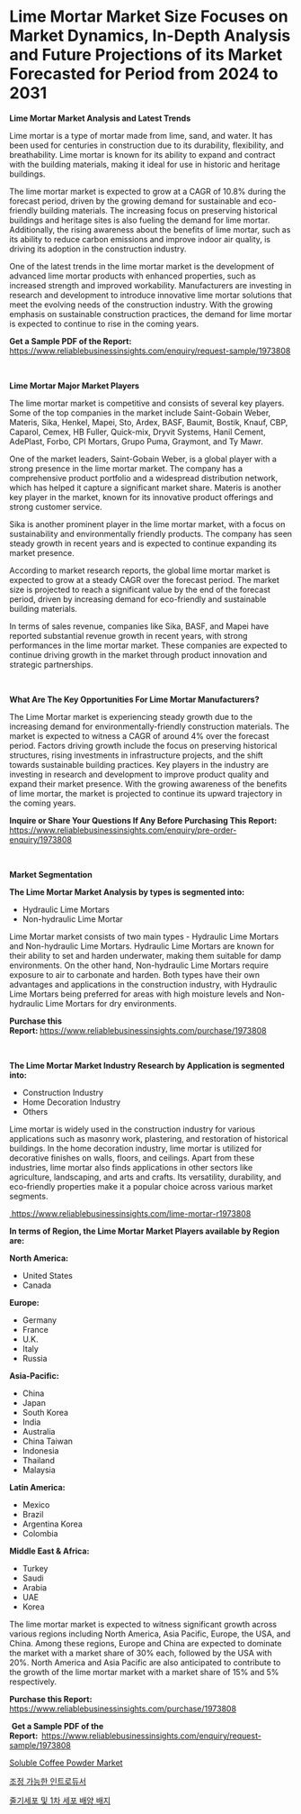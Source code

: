 <p><h1>Lime Mortar Market Size Focuses on Market Dynamics, In-Depth Analysis and Future Projections of its Market Forecasted for Period from 2024 to 2031</h1></p><p><strong>Lime Mortar Market Analysis and Latest Trends</strong></p>
<p><p>Lime mortar is a type of mortar made from lime, sand, and water. It has been used for centuries in construction due to its durability, flexibility, and breathability. Lime mortar is known for its ability to expand and contract with the building materials, making it ideal for use in historic and heritage buildings.</p><p>The lime mortar market is expected to grow at a CAGR of 10.8% during the forecast period, driven by the growing demand for sustainable and eco-friendly building materials. The increasing focus on preserving historical buildings and heritage sites is also fueling the demand for lime mortar. Additionally, the rising awareness about the benefits of lime mortar, such as its ability to reduce carbon emissions and improve indoor air quality, is driving its adoption in the construction industry.</p><p>One of the latest trends in the lime mortar market is the development of advanced lime mortar products with enhanced properties, such as increased strength and improved workability. Manufacturers are investing in research and development to introduce innovative lime mortar solutions that meet the evolving needs of the construction industry. With the growing emphasis on sustainable construction practices, the demand for lime mortar is expected to continue to rise in the coming years.</p></p>
<p><strong>Get a Sample PDF of the Report:&nbsp;</strong> <a href="https://www.reliablebusinessinsights.com/enquiry/request-sample/1973808">https://www.reliablebusinessinsights.com/enquiry/request-sample/1973808</a></p>
<p>&nbsp;</p>
<p><strong>Lime Mortar Major Market Players</strong></p>
<p><p>The lime mortar market is competitive and consists of several key players. Some of the top companies in the market include Saint-Gobain Weber, Materis, Sika, Henkel, Mapei, Sto, Ardex, BASF, Baumit, Bostik, Knauf, CBP, Caparol, Cemex, HB Fuller, Quick-mix, Dryvit Systems, Hanil Cement, AdePlast, Forbo, CPI Mortars, Grupo Puma, Graymont, and Ty Mawr.</p><p>One of the market leaders, Saint-Gobain Weber, is a global player with a strong presence in the lime mortar market. The company has a comprehensive product portfolio and a widespread distribution network, which has helped it capture a significant market share. Materis is another key player in the market, known for its innovative product offerings and strong customer service.</p><p>Sika is another prominent player in the lime mortar market, with a focus on sustainability and environmentally friendly products. The company has seen steady growth in recent years and is expected to continue expanding its market presence.</p><p>According to market research reports, the global lime mortar market is expected to grow at a steady CAGR over the forecast period. The market size is projected to reach a significant value by the end of the forecast period, driven by increasing demand for eco-friendly and sustainable building materials.</p><p>In terms of sales revenue, companies like Sika, BASF, and Mapei have reported substantial revenue growth in recent years, with strong performances in the lime mortar market. These companies are expected to continue driving growth in the market through product innovation and strategic partnerships.</p></p>
<p>&nbsp;</p>
<p><strong>What Are The Key Opportunities For Lime Mortar Manufacturers?</strong></p>
<p><p>The Lime Mortar market is experiencing steady growth due to the increasing demand for environmentally-friendly construction materials. The market is expected to witness a CAGR of around 4% over the forecast period. Factors driving growth include the focus on preserving historical structures, rising investments in infrastructure projects, and the shift towards sustainable building practices. Key players in the industry are investing in research and development to improve product quality and expand their market presence. With the growing awareness of the benefits of lime mortar, the market is projected to continue its upward trajectory in the coming years.</p></p>
<p><strong>Inquire or Share Your Questions If Any Before Purchasing This Report:</strong> <a href="https://www.reliablebusinessinsights.com/enquiry/pre-order-enquiry/1973808">https://www.reliablebusinessinsights.com/enquiry/pre-order-enquiry/1973808</a></p>
<p>&nbsp;</p>
<p><strong>Market Segmentation</strong></p>
<p><strong>The Lime Mortar Market Analysis by types is segmented into:</strong></p>
<p><ul><li>Hydraulic Lime Mortars</li><li>Non-hydraulic Lime Mortar</li></ul></p>
<p><p>Lime Mortar market consists of two main types - Hydraulic Lime Mortars and Non-hydraulic Lime Mortars. Hydraulic Lime Mortars are known for their ability to set and harden underwater, making them suitable for damp environments. On the other hand, Non-hydraulic Lime Mortars require exposure to air to carbonate and harden. Both types have their own advantages and applications in the construction industry, with Hydraulic Lime Mortars being preferred for areas with high moisture levels and Non-hydraulic Lime Mortars for dry environments.</p></p>
<p><strong>Purchase this Report:&nbsp;</strong><a href="https://www.reliablebusinessinsights.com/purchase/1973808">https://www.reliablebusinessinsights.com/purchase/1973808</a></p>
<p>&nbsp;</p>
<p><strong>The Lime Mortar Market Industry Research by Application is segmented into:</strong></p>
<p><ul><li>Construction Industry</li><li>Home Decoration Industry</li><li>Others</li></ul></p>
<p><p>Lime mortar is widely used in the construction industry for various applications such as masonry work, plastering, and restoration of historical buildings. In the home decoration industry, lime mortar is utilized for decorative finishes on walls, floors, and ceilings. Apart from these industries, lime mortar also finds applications in other sectors like agriculture, landscaping, and arts and crafts. Its versatility, durability, and eco-friendly properties make it a popular choice across various market segments.</p></p>
<p><a href="https://www.reliablebusinessinsights.com/lime-mortar-r1973808">&nbsp;https://www.reliablebusinessinsights.com/lime-mortar-r1973808</a></p>
<p><strong>In terms of Region, the Lime Mortar Market Players available by Region are:</strong></p>
<p>
    <p> <strong> North America: </strong>
        <ul>
            <li>United States</li>
            <li>Canada</li>
        </ul>
        </p> 
    <p> <strong> Europe: </strong>
        <ul>
            <li>Germany</li>
            <li>France</li>
            <li>U.K.</li>
            <li>Italy</li>
            <li>Russia</li>
        </ul>
        </p> 
    <p> <strong> Asia-Pacific: </strong>
        <ul>
            <li>China</li>
            <li>Japan</li>
            <li>South Korea</li>
            <li>India</li>
            <li>Australia</li>
            <li>China Taiwan</li>
            <li>Indonesia</li>
            <li>Thailand</li>
            <li>Malaysia</li>
        </ul>
        </p> 
    <p> <strong> Latin America: </strong>
        <ul>
            <li>Mexico</li>
            <li>Brazil</li>
            <li>Argentina Korea</li>
            <li>Colombia</li>
        </ul>
        </p> 
    <p> <strong> Middle East & Africa: </strong>
        <ul>
            <li>Turkey</li>
            <li>Saudi</li>
            <li>Arabia</li>
            <li>UAE</li>
            <li>Korea</li>
        </ul>
    </p>
    </p>
<p><p>The lime mortar market is expected to witness significant growth across various regions including North America, Asia Pacific, Europe, the USA, and China. Among these regions, Europe and China are expected to dominate the market with a market share of 30% each, followed by the USA with 20%. North America and Asia Pacific are also anticipated to contribute to the growth of the lime mortar market with a market share of 15% and 5% respectively.</p></p>
<p><strong>Purchase this Report: </strong><a href="https://www.reliablebusinessinsights.com/purchase/1973808">https://www.reliablebusinessinsights.com/purchase/1973808</a></p>
<p>&nbsp;<strong>Get a Sample PDF of the Report:&nbsp;&nbsp;</strong><a href="https://www.reliablebusinessinsights.com/enquiry/request-sample/1973808">https://www.reliablebusinessinsights.com/enquiry/request-sample/1973808</a></p>
<p><strong></strong></p>
<p><p><a href="https://view.publitas.com/reportprime-1/global-soluble-coffee-powder-market-size-is-expected-to-experience-a-cagr-of-6-8-through-2024-2031-according-to-industry-projections/">Soluble Coffee Powder Market</a></p><p><a href="https://medium.com/@marcpascual04/2024%EB%85%84%EB%B6%80%ED%84%B0-2031%EB%85%84%EA%B9%8C%EC%A7%80-%EC%A1%B0%EC%A0%95-%EA%B0%80%EB%8A%A5%ED%95%9C-%EC%9D%B4%EB%91%90%EA%B8%B0-%EC%86%8C%EA%B0%9C%EC%9E%90-%EC%8B%9C%EC%9E%A5-%EC%84%B1%EC%9E%A5-%EC%A0%84%EB%A7%9D-%EB%B0%8F-%EC%8B%9C%EC%9E%A5-%ED%8A%B8%EB%A0%8C%EB%93%9C-%EB%B6%84%EC%84%9D-%EC%9D%91%EC%9A%A9-%ED%94%84%EB%A1%9C%EA%B7%B8%EB%9E%A8%EB%B3%84-%EC%A7%80%EC%97%AD%EC%A0%81-%EC%A0%84%EB%A7%9D-%EB%B0%8F-%EC%88%98%EC%9D%B5%EC%97%90-%EB%94%B0%EB%9D%BC-%EC%9D%98-cagr-%EC%98%88%EC%B8%A1-806e313957c5">조정 가능한 인트로듀서</a></p><p><a href="https://medium.com/@marcpascual04/%EC%A4%84%EA%B8%B0%EC%84%B8%ED%8F%AC-%EB%B0%8F-%EC%A3%BC%EC%84%B8%ED%8F%AC-%EB%B0%B0%EC%96%91-%EB%A7%A4%EC%B2%B4-%EC%8B%9C%EC%9E%A5-%EC%A0%90%EC%9C%A0%EC%9C%A8-%ED%81%AC%EA%B8%B0-%EB%8F%99%ED%96%A5-%EC%82%B0%EC%97%85-%EB%B6%84%EC%84%9D-%EB%B3%B4%EA%B3%A0%EC%84%9C-%EC%9D%91%EC%9A%A9-%EB%B6%84%EC%95%BC-%EB%B0%94%EC%9D%B4%EC%98%A4%EC%9D%98%EC%95%BD%ED%92%88-%EC%A0%9C%EC%A1%B0-%EC%A1%B0%EC%A7%81%EA%B3%B5%ED%95%99-%EB%B0%8F-%EC%9E%AC%EC%83%9D%EC%9D%98%ED%95%99-%EC%9C%A0%EC%A0%84%EC%9E%90-%EC%9A%94%EB%B2%95-%EA%B8%B0%ED%83%80-%EB%B3%84-%EC%9C%A0%ED%98%95%EB%B3%84-%EC%95%A1%EC%83%81-9e9622dc716d">줄기세포 및 1차 세포 배양 배지</a></p></p>